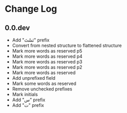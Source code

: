 # Change Log

## 0.0.dev

- Add "نَسْتَ" prefix
- Convert from nested structure to flattened structure
- Mark more words as reserved p5
- Mark more words as reserved p4
- Mark more words as reserved p3
- Mark more words as reserved p2
- Mark more words as reserved
- Add unprefixed field
- Mark some words as reserved
- Remove unchecked prefixes
- Mark initials
- Add "س" prefix
- Add "ت" prefix
